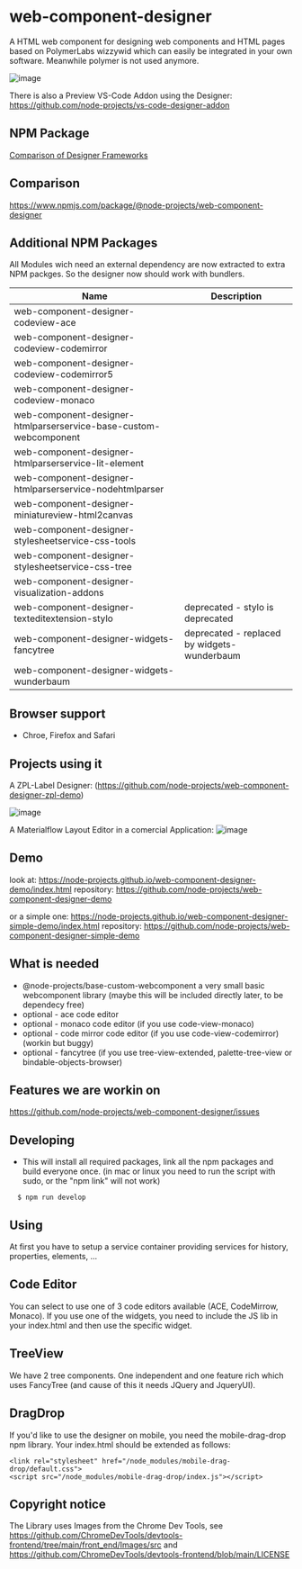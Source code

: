 # web-component-designer

A HTML web component for designing web components and HTML pages based on PolymerLabs wizzywid which can easily be integrated in your own software.
Meanwhile polymer is not used anymore.

![image](https://user-images.githubusercontent.com/364896/117482820-358e2d80-af65-11eb-97fd-9d15ebf1966f.png)

There is also a Preview VS-Code Addon using the Designer: https://github.com/node-projects/vs-code-designer-addon

## NPM Package

[Comparison of Designer Frameworks](COMPARISON.md)

## Comparison

https://www.npmjs.com/package/@node-projects/web-component-designer

## Additional NPM Packages

All Modules wich need an external dependency are now extracted to extra NPM packges.
So the designer now should work with bundlers.

| Name                                                                   | Description                                  |
| ---------------------------------------------------------------------- | -------------------------------------------- |
| web-component-designer-codeview-ace                                    |                                              |
| web-component-designer-codeview-codemirror                             |                                              |
| web-component-designer-codeview-codemirror5                            |                                              |
| web-component-designer-codeview-monaco                                 |                                              |
| web-component-designer-htmlparserservice-base-custom-webcomponent      |                                              |
| web-component-designer-htmlparserservice-lit-element                   |                                              |
| web-component-designer-htmlparserservice-nodehtmlparser                |                                              |
| web-component-designer-miniatureview-html2canvas                       |                                              |
| web-component-designer-stylesheetservice-css-tools                     |                                              |
| web-component-designer-stylesheetservice-css-tree                      |                                              |
| web-component-designer-visualization-addons                            |                                              |
| web-component-designer-texteditextension-stylo                         | deprecated - stylo is deprecated             |
| web-component-designer-widgets-fancytree                               | deprecated - replaced by widgets-wunderbaum  |
| web-component-designer-widgets-wunderbaum                              |                                              |

## Browser support

  - Chroe, Firefox and Safari
  
## Projects using it

A ZPL-Label Designer:
(https://github.com/node-projects/web-component-designer-zpl-demo)

![image](https://github.com/node-projects/web-component-designer/assets/364896/e1f1e3cc-29a3-4749-a676-389577fab69a)

A Materialflow Layout Editor in a comercial Application:
![image](https://github.com/node-projects/web-component-designer/assets/364896/0062562a-4224-4b11-aaa4-03e31494fcfa)

## Demo

look at: https://node-projects.github.io/web-component-designer-demo/index.html
repository: https://github.com/node-projects/web-component-designer-demo

or a simple one: https://node-projects.github.io/web-component-designer-simple-demo/index.html
repository: https://github.com/node-projects/web-component-designer-simple-demo

## What is needed

- @node-projects/base-custom-webcomponent a very small basic webcomponent library (maybe this will be included directly later, to be dependecy free)
- optional - ace code editor
- optional - monaco code editor (if you use code-view-monaco)
- optional - code mirror code editor (if you use code-view-codemirror) (workin but buggy)
- optional - fancytree (if you use tree-view-extended, palette-tree-view or bindable-objects-browser)

## Features we are workin on

https://github.com/node-projects/web-component-designer/issues

## Developing

  * This will install all required packages, link all the npm packages and build everyone once. (in mac or linux you need to run the script with sudo, or the "npm link" will not work)

```
  $ npm run develop
```

## Using

At first you have to setup a service container providing services for history, properties, elements, ...

## Code Editor

You can select to use one of 3 code editors available (ACE, CodeMirrow, Monaco).
If you use one of the widgets, you need to include the JS lib in your index.html and then use the specific widget.

## TreeView

We have 2 tree components. One independent and one feature rich which uses FancyTree (and cause of this it needs JQuery and JqueryUI).

## DragDrop

If you'd like to use the designer on mobile, you need the mobile-drag-drop npm library.
Your index.html should be extended as follows:

    <link rel="stylesheet" href="/node_modules/mobile-drag-drop/default.css">
    <script src="/node_modules/mobile-drag-drop/index.js"></script>

## Copyright notice

The Library uses Images from the Chrome Dev Tools, see
https://github.com/ChromeDevTools/devtools-frontend/tree/main/front_end/Images/src
and
https://github.com/ChromeDevTools/devtools-frontend/blob/main/LICENSE
